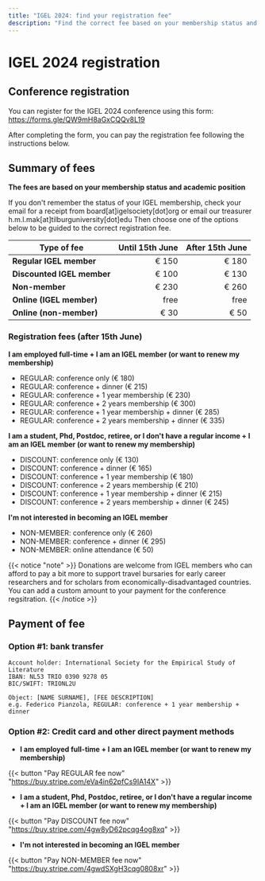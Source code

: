 ```yaml
---
title: "IGEL 2024: find your registration fee"
description: "Find the correct fee based on your membership status and academic position"
---
```


# IGEL 2024 registration

## Conference registration

You can register for the IGEL 2024 conference using this form: https://forms.gle/QW9mH8aGxCQQv8L19 

After completing the form, you can pay the registration fee following the instructions below.

## Summary of fees

**The fees are based on your membership status and academic position**

If you don't remember the status of your IGEL membership, check your email for a receipt from board[at]igelsociety[dot]org or email our treasurer h.m.l.mak[at]tilburguniversity[dot]edu
Then choose one of the options below to be guided to the correct registration fee.

| Type of fee                     | Until 15th June    |  After 15th June  | 
| ------------------------------- | ------------------:| -----------------:| 
| **Regular IGEL member**         |  € 150             |  € 180            | 
| **Discounted IGEL member**      |  € 100             |  € 130            | 
| **Non-member**                  |  € 230             |  € 260            |
| **Online (IGEL member)**        | free               |  free             |  
| **Online (non-member)**         |   € 30             |  € 50             |

### Registration fees (after 15th June)

**I am employed full-time + I am an IGEL member (or want to renew my membership)**

- REGULAR: conference only (€ 180)
- REGULAR: conference + dinner (€ 215)
- REGULAR: conference + 1 year membership (€ 230)
- REGULAR: conference + 2 years membership (€ 300)
- REGULAR: conference + 1 year membership + dinner (€ 285)
- REGULAR: conference + 2 years membership + dinner (€ 335)

**I am a student, Phd, Postdoc, retiree, or I don't have a regular income + I am an IGEL member (or want to renew my membership)**

- DISCOUNT: conference only (€ 130)
- DISCOUNT: conference + dinner (€ 165)
- DISCOUNT: conference + 1 year membership (€ 180)
- DISCOUNT: conference + 2 years membership (€ 210)
- DISCOUNT: conference + 1 year membership + dinner (€ 215)
- DISCOUNT: conference + 2 years membership + dinner (€ 245)

**I'm not interested in becoming an IGEL member**

- NON-MEMBER: conference only (€ 260)
- NON-MEMBER: conference + dinner (€ 295)
- NON-MEMBER: online attendance (€ 50)

{{< notice "note" >}}
Donations are welcome from IGEL members who can afford to pay a bit more to support travel bursaries for early career researchers and for scholars from economically-disadvantaged countries. You can add a custom amount to your payment for the conference regsitration.
{{< /notice >}}

## Payment of fee

### Option #1: bank transfer 

```
Account holder: International Society for the Empirical Study of Literature
IBAN: NL53 TRIO 0390 9278 05
BIC/SWIFT: TRIONL2U

Object: [NAME SURNAME], [FEE DESCRIPTION]
e.g. Federico Pianzola, REGULAR: conference + 1 year membership + dinner
```

### Option #2: Credit card and other direct payment methods

- **I am employed full-time + I am an IGEL member (or want to renew my membership)**

{{< button "Pay REGULAR fee now" "https://buy.stripe.com/eVa4in62pfCs9IA14X" >}}

- **I am a student, Phd, Postdoc, retiree, or I don't have a regular income + I am an IGEL member (or want to renew my membership)**

{{< button "Pay DISCOUNT fee now" "https://buy.stripe.com/4gw8yD62pcqg4og8xq" >}}

- **I'm not interested in becoming an IGEL member**

{{< button "Pay NON-MEMBER fee now" "https://buy.stripe.com/4gwdSXgH3cqg0808xr" >}}




